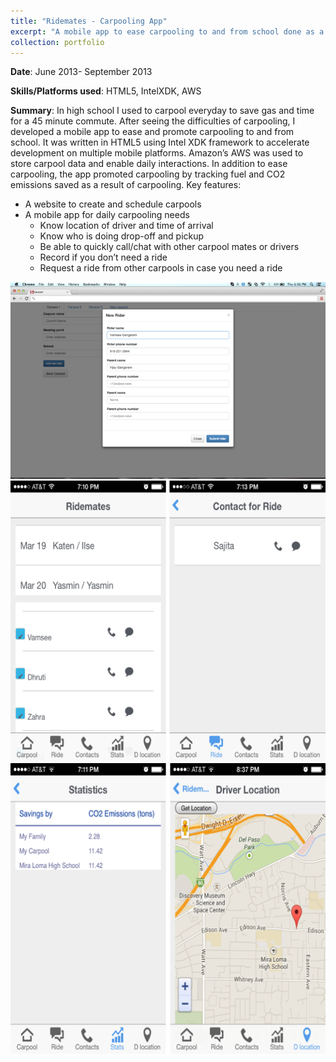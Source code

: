 ```yaml
---
title: "Ridemates - Carpooling App"
excerpt: "A mobile app to ease carpooling to and from school done as a personal project. <br/><a href="https://vumz.github.io/portfolio/portfolio-7/"><img src='/images/RMLanding.jpg'></a>"
collection: portfolio
---
```


**Date**:  June 2013- September 2013

**Skills/Platforms used**: HTML5, IntelXDK, AWS

**Summary**: In high school I used to carpool everyday to save gas and time for a 45 minute commute. After seeing the difficulties of carpooling, I developed a mobile app to ease and promote carpooling to and from school. It was written in HTML5 using Intel XDK framework to accelerate development on multiple mobile platforms. Amazon’s AWS was used to store carpool data and enable daily interactions. In addition to ease carpooling, the app promoted carpooling by tracking fuel and CO2 emissions saved as a result of carpooling.
Key features:
* A website to create and schedule carpools
* A mobile app for daily carpooling needs
  * Know location of driver and time of arrival
  * Know who is doing drop-off and pickup
  * Be able to quickly call/chat with other carpool mates or drivers
  * Record if you don’t need a ride 
  * Request a ride from other carpools in case you need a ride

![Website](/images/RMWebsite.png)
![App screens](/images/RM1.png)
![App screens](/images/RM3.png)

